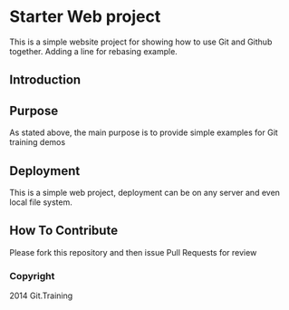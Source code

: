 # Starter Web project

This is a simple website project for showing how to use Git and Github together. Adding a line for rebasing example.

## Introduction

## Purpose

As stated above, the main purpose is to provide simple examples for Git training demos

## Deployment

This is a simple web project, deployment can be on any server and even local file system.

## How To Contribute

Please fork this repository and then issue Pull Requests for review

### Copyright

2014 Git.Training